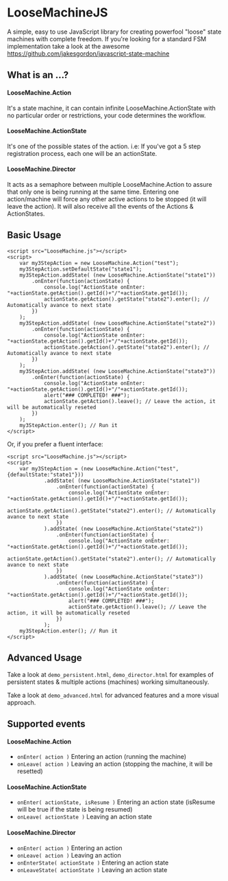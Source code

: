 LooseMachineJS
==============

A simple, easy to use JavaScript library for creating powerfool "loose" state machines with complete freedom. If you're looking for a standard FSM implementation take a look at the awesome https://github.com/jakesgordon/javascript-state-machine

What is an ...? 
---------------
#### LooseMachine.Action
It's a state machine, it can contain infinite LooseMachine.ActionState with no particular order or restrictions, your code determines the workflow.

#### LooseMachine.ActionState
It's one of the possible states of the action. i.e: If you've got a 5 step registration process, each one will be an actionState.

#### LooseMachine.Director
It acts as a semaphore between multiple LooseMachine.Action to assure that only one is being running at the same time. Entering one action/machine will force any other active actions to be stopped (it will leave the action). It will also receive all the events of the Actions & ActionStates.


Basic Usage
-----------

```
<script src="LooseMachine.js"></script>
<script>
    var my3StepAction = new LooseMachine.Action("test");
    my3StepAction.setDefaultState("state1");
    my3StepAction.addState( (new LooseMachine.ActionState("state1"))
        .onEnter(function(actionState) {
            console.log("ActionState onEnter:  "+actionState.getAction().getId()+"/"+actionState.getId());
            actionState.getAction().getState("state2").enter(); // Automatically avance to next state
        })
    );
    my3StepAction.addState( (new LooseMachine.ActionState("state2"))
        .onEnter(function(actionState) {
            console.log("ActionState onEnter:  "+actionState.getAction().getId()+"/"+actionState.getId());
            actionState.getAction().getState("state2").enter(); // Automatically avance to next state
        })
    );
    my3StepAction.addState( (new LooseMachine.ActionState("state3"))
        .onEnter(function(actionState) {
            console.log("ActionState onEnter:  "+actionState.getAction().getId()+"/"+actionState.getId());
            alert("### COMPLETED! ###");
            actionState.getAction().leave(); // Leave the action, it will be automatically reseted
        })
    );
    my3StepAction.enter(); // Run it
</script>
```

Or, if you prefer a fluent interface:

```
<script src="LooseMachine.js"></script>
<script>
    var my3StepAction = (new LooseMachine.Action("test", {defaultState:"state1"}))
            .addState( (new LooseMachine.ActionState("state1"))
                .onEnter(function(actionState) {
                    console.log("ActionState onEnter:  "+actionState.getAction().getId()+"/"+actionState.getId());
                    actionState.getAction().getState("state2").enter(); // Automatically avance to next state
                })
            ).addState( (new LooseMachine.ActionState("state2"))
                .onEnter(function(actionState) {
                    console.log("ActionState onEnter:  "+actionState.getAction().getId()+"/"+actionState.getId());
                    actionState.getAction().getState("state2").enter(); // Automatically avance to next state
                })
            ).addState( (new LooseMachine.ActionState("state3"))
                .onEnter(function(actionState) {
                    console.log("ActionState onEnter:  "+actionState.getAction().getId()+"/"+actionState.getId());
                    alert("### COMPLETED! ###");
                    actionState.getAction().leave(); // Leave the action, it will be automatically reseted
                })
            );
    my3StepAction.enter(); // Run it
</script>
```

Advanced Usage
--------------

Take a look at `demo_persistent.html`, `demo_director.html` for examples of persistent states & multiple actions (machines) working simultaneously.

Take a look at `demo_advanced.html` for advanced features and a more visual approach.

Supported events
----------------
#### LooseMachine.Action
- `onEnter( action )`  Entering an action (running the machine)
- `onLeave( action )`  Leaving an action (stopping the machine, it will be resetted)

#### LooseMachine.ActionState
- `onEnter( actionState, isResume )`  Entering an action state (isResume will be true if the state is being resumed)
- `onLeave( actionState )`  Leaving an action state

#### LooseMachine.Director
- `onEnter( action )`  Entering an action
- `onLeave( action )`  Leaving an action
- `onEnterState( actionState )`  Entering an action state 
- `onLeaveState( actionState )`  Leaving an action state
